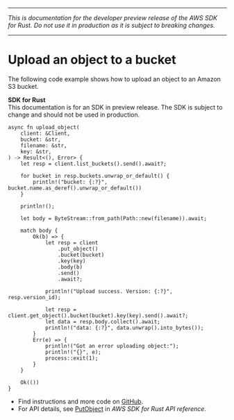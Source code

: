 --------

 *This is documentation for the developer preview release of the AWS SDK for Rust\. Do not use it in production as it is subject to breaking changes\.* 

--------

# Upload an object to a bucket<a name="s3_PutObject_rust_topic"></a>

The following code example shows how to upload an object to an Amazon S3 bucket\.

**SDK for Rust**  
This documentation is for an SDK in preview release\. The SDK is subject to change and should not be used in production\.
  

```
async fn upload_object(
    client: &Client,
    bucket: &str,
    filename: &str,
    key: &str,
) -> Result<(), Error> {
    let resp = client.list_buckets().send().await?;

    for bucket in resp.buckets.unwrap_or_default() {
        println!("bucket: {:?}", bucket.name.as_deref().unwrap_or_default())
    }

    println!();

    let body = ByteStream::from_path(Path::new(filename)).await;

    match body {
        Ok(b) => {
            let resp = client
                .put_object()
                .bucket(bucket)
                .key(key)
                .body(b)
                .send()
                .await?;

            println!("Upload success. Version: {:?}", resp.version_id);

            let resp = client.get_object().bucket(bucket).key(key).send().await?;
            let data = resp.body.collect().await;
            println!("data: {:?}", data.unwrap().into_bytes());
        }
        Err(e) => {
            println!("Got an error uploading object:");
            println!("{}", e);
            process::exit(1);
        }
    }

    Ok(())
}
```
+  Find instructions and more code on [GitHub](https://github.com/awsdocs/aws-doc-sdk-examples/tree/main/rust_dev_preview/s3#code-examples)\. 
+  For API details, see [PutObject](https://awslabs.github.io/aws-sdk-rust/) in *AWS SDK for Rust API reference*\. 